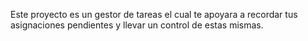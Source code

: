 Este proyecto es un gestor de tareas el cual te apoyara a recordar tus asignaciones pendientes y llevar un control de estas mismas.
